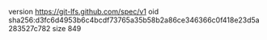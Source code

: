 version https://git-lfs.github.com/spec/v1
oid sha256:d3fc6d4953b6c4bcdf73765a35b58b2a86ce346366c0f418e23d5a283527c782
size 849
